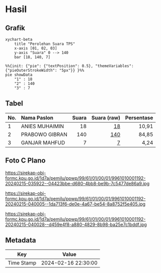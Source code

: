 # Hasil

## Grafik

```mermaid
xychart-beta
    title "Perolehan Suara TPS"
    x-axis [01, 02, 03]
    y-axis "Suara" 0 --> 140
    bar [18, 140, 7]
```

```mermaid
%%{init: {"pie": {"textPosition": 0.5}, "themeVariables": {"pieOuterStrokeWidth": "5px"}} }%%
pie showData
    "1" : 18
    "2" : 140
    "3" : 7
```

## Tabel

| No. | Nama Paslon    | Suara | Suara (raw) | Persentase |
|:--- |:-------------- | -----:| -----------:| ----------:|
| 1   | ANIES MUHAIMIN | 18    | [18][p-1]   | 10,91      |
| 2   | PRABOWO GIBRAN | 140   | [140][p-2]  | 84,85      |
| 3   | GANJAR MAHFUD  | 7     | [7][p-3]    | 4,24       |


[p-1]: https://github.com/gigit-pemilu/pemilu-2024-99-luar-negeri/blob/main/pilpres/hitung-suara/sub/99-luar-negeri/sub/61-kota-kinabalu-malaysia/sub/01-kota-kinabalu-malaysia/sub/0001-kota-kinabalu-malaysia/sub/192-ksk-181/sub/paslon-1.txt
[p-2]: https://github.com/gigit-pemilu/pemilu-2024-99-luar-negeri/blob/main/pilpres/hitung-suara/sub/99-luar-negeri/sub/61-kota-kinabalu-malaysia/sub/01-kota-kinabalu-malaysia/sub/0001-kota-kinabalu-malaysia/sub/192-ksk-181/sub/paslon-2.txt
[p-3]: https://github.com/gigit-pemilu/pemilu-2024-99-luar-negeri/blob/main/pilpres/hitung-suara/sub/99-luar-negeri/sub/61-kota-kinabalu-malaysia/sub/01-kota-kinabalu-malaysia/sub/0001-kota-kinabalu-malaysia/sub/192-ksk-181/sub/paslon-3.txt

## Foto C Plano

https://sirekap-obj-formc.kpu.go.id/1d7a/pemilu/ppwp/99/61/01/00/01/9961010001192-20240215-035922--04423bbe-d680-4bb8-be9b-7c5477de86a9.jpg

https://sirekap-obj-formc.kpu.go.id/1d7a/pemilu/ppwp/99/61/01/00/01/9961010001192-20240215-040005--1da713f6-de0e-4a67-be54-8a8752f5e405.jpg

https://sirekap-obj-formc.kpu.go.id/1d7a/pemilu/ppwp/99/61/01/00/01/9961010001192-20240215-040028--d459e4f8-a880-4829-8b98-ba25e7c1bddf.jpg


## Metadata

| Key        | Value               |
| ---------- | ------------------- |
| Time Stamp | 2024-02-16 22:30:00 |



